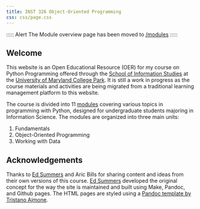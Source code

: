 ```yaml
---
title: INST 326 Object-Oriented Programming
css: css/page.css
---
```


::::: Alert
The Module overview page has been moved to [/modules](modules)
:::::

## Welcome

This website is an Open Educational Resource (OER) for my course on Python Programming offered through the [School of Information Studies](https://ischool.umd.edu) at the [University of Maryland College Park](https://umd.edu). It is still a work in progress as the course materials and activities are being migrated from a traditional learning management platform to this website.

The course is divided into 11 [modules](modules) covering various topics in programming with Python, designed for undergraduate students majoring in Information Science. The modules are organized into three main units:

1. Fundamentals
2. Object-Oriented Programming
3. Working with Data

## Acknowledgements

Thanks to [Ed Summers](https://github.com/edsu) and Aric Bills for sharing content and ideas from their own versions of this course. [Ed Summers](https://github.com/edsu) developed the original concept for the way the site is maintained and built using Make, Pandoc, and Github pages. The HTML pages are styled using a [Pandoc template by Tristano Ajmone](https://github.com/tajmone/pandoc-goodies).
